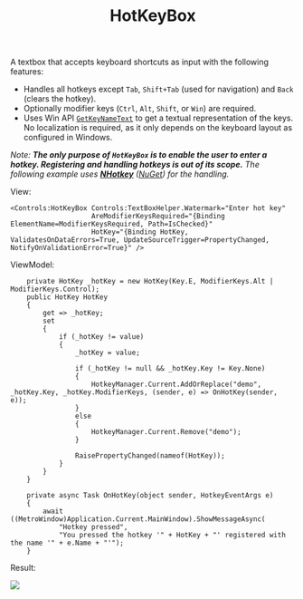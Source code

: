 ﻿---
layout: no-sidebar
title: HotKeyBox
---

A textbox that accepts keyboard shortcuts as input with the following features:
 - Handles all hotkeys except `Tab`, `Shift+Tab` (used for navigation) and `Back` (clears the hotkey).
 - Optionally modifier keys (`Ctrl`, `Alt`, `Shift`, or `Win`) are required.
 - Uses Win API [`GetKeyNameText`](https://msdn.microsoft.com/en-us/library/windows/desktop/ms646300) to get a textual representation of the keys. No localization is required, as it only depends on the keyboard layout as configured in Windows.

*Note: **The only purpose of  `HotKeyBox`  is to enable the user to  _enter_  a hotkey. Registering and handling hotkeys is out of its scope.** The following example uses [**NHotkey**](https://github.com/thomaslevesque/NHotkey) ([NuGet](https://www.nuget.org/packages/NHotkey.Wpf/)) for the handling.*

View:

    <Controls:HotKeyBox Controls:TextBoxHelper.Watermark="Enter hot key" 
                        AreModifierKeysRequired="{Binding ElementName=ModifierKeysRequired, Path=IsChecked}" 
                        HotKey="{Binding HotKey, ValidatesOnDataErrors=True, UpdateSourceTrigger=PropertyChanged, NotifyOnValidationError=True}" />

ViewModel:

        private HotKey _hotKey = new HotKey(Key.E, ModifierKeys.Alt | ModifierKeys.Control);
        public HotKey HotKey
        {
            get => _hotKey;
            set
            {
                if (_hotKey != value)
                {
                    _hotKey = value;

                    if (_hotKey != null && _hotKey.Key != Key.None)
                    {
                        HotkeyManager.Current.AddOrReplace("demo", _hotKey.Key, _hotKey.ModifierKeys, (sender, e) => OnHotKey(sender, e));
                    }
                    else
                    {
                        HotkeyManager.Current.Remove("demo");
                    }

                    RaisePropertyChanged(nameof(HotKey));
                }
            }
        }

        private async Task OnHotKey(object sender, HotkeyEventArgs e)
        {
            await ((MetroWindow)Application.Current.MainWindow).ShowMessageAsync(
                "Hotkey pressed",
                "You pressed the hotkey '" + HotKey + "' registered with the name '" + e.Name + "'");
        }

Result:

![]({{site.baseurl}}/images/hotkeybox.png)
